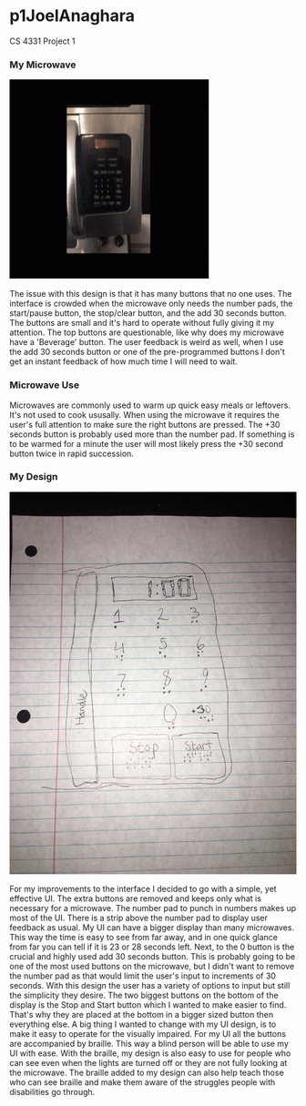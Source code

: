 # p1JoelAnaghara
CS 4331 Project 1

### My Microwave ###
![Apartment Microwave](microwave.gif)

The issue with this design is that it has many buttons that no one uses. The interface is crowded when the microwave only needs the number pads, the start/pause button, the stop/clear button, and the add 30 seconds button. The buttons are small and it's hard to operate without fully giving it my attention. The top buttons are questionable, like why does my microwave have a 'Beverage' button. The user feedback is weird as well, when I use the add 30 seconds button or one of the pre-programmed buttons I don't get an instant feedback of how much time I will need to wait.

### Microwave Use ###
Microwaves are commonly used to warm up quick easy meals or leftovers. It's not used to cook ususally. When using the microwave it requires the user's full attention to make sure the right buttons are pressed. The +30 seconds button is probably used more than the number pad. If something is to be warmed for a minute the user will most likely press the +30 second button twice in rapid succession.

### My Design ###
![My Design](P1design.JPG)

For my improvements to the interface I decided to go with a simple, yet effective UI. The extra buttons are removed and keeps only what is necessary for a microwave. The number pad to punch in numbers makes up most of the UI. There is a strip above the number pad to display user feedback as usual. My UI can have a bigger display than many microwaves. This way the time is easy to see from far away, and in one quick glance from far you can tell if it is 23 or 28 seconds left. Next, to the 0 button is the crucial and highly used add 30 seconds button. This is probably going to be one of the most used buttons on the microwave, but I didn't want to remove the number pad as that would limit the user's input to increments of 30 seconds. With this design the user has a variety of options to input but still the simplicity they desire. The two biggest buttons on the bottom of the display is the Stop and Start button which I wanted to make easier to find. That's why they are placed at the bottom in a bigger sized button then everything else. A big thing I wanted to change with my UI design, is to make it easy to operate for the visually impaired. For my UI all the buttons are accompanied by braille. This way a blind person will be able to use my UI with ease. With the braille, my design is also easy to use for people who can see even when the lights are turned off or they are not fully looking at the microwave. The braille added to my design can also help teach those who can see braille and make them aware of the struggles people with disabilities go through.
